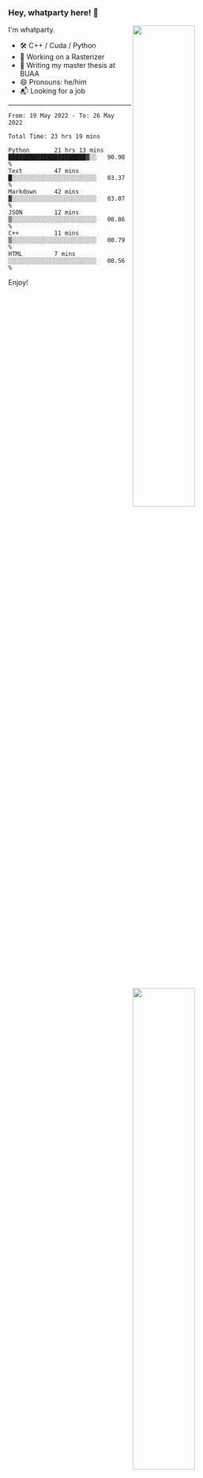 ### Hey, whatparty here! 👋

[<img align="right" width="50%" src="https://github-readme-stats-ouuan.vercel.app/api?username=whatparty&theme=dark&show_icons=true">](https://metrics.lecoq.io/whatparty#gh-dark-mode-only)
[<img align="right" width="50%" src="https://github-readme-stats-ouuan.vercel.app/api?username=whatparty&show_icons=true">](https://metrics.lecoq.io/whatparty#gh-light-mode-only)

I'm whatparty.

- 🛠️ C++ / Cuda / Python 
- 🔭 Working on a Rasterizer
- 🌱 Writing my master thesis at BUAA
- 😄 Pronouns: he/him
- 📬 Looking for a job

---

<!--START_SECTION:waka-->

```text
From: 19 May 2022 - To: 26 May 2022

Total Time: 23 hrs 19 mins

Python       21 hrs 13 mins  ██████████████████████▓░░   90.98 %
Text         47 mins         █░░░░░░░░░░░░░░░░░░░░░░░░   03.37 %
Markdown     42 mins         ▓░░░░░░░░░░░░░░░░░░░░░░░░   03.07 %
JSON         12 mins         ▒░░░░░░░░░░░░░░░░░░░░░░░░   00.86 %
C++          11 mins         ▒░░░░░░░░░░░░░░░░░░░░░░░░   00.79 %
HTML         7 mins          ░░░░░░░░░░░░░░░░░░░░░░░░░   00.56 %
```

<!--END_SECTION:waka-->

Enjoy!
